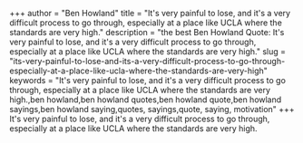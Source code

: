 +++
author = "Ben Howland"
title = "It's very painful to lose, and it's a very difficult process to go through, especially at a place like UCLA where the standards are very high."
description = "the best Ben Howland Quote: It's very painful to lose, and it's a very difficult process to go through, especially at a place like UCLA where the standards are very high."
slug = "its-very-painful-to-lose-and-its-a-very-difficult-process-to-go-through-especially-at-a-place-like-ucla-where-the-standards-are-very-high"
keywords = "It's very painful to lose, and it's a very difficult process to go through, especially at a place like UCLA where the standards are very high.,ben howland,ben howland quotes,ben howland quote,ben howland sayings,ben howland saying,quotes, sayings,quote, saying, motivation"
+++
It's very painful to lose, and it's a very difficult process to go through, especially at a place like UCLA where the standards are very high.
